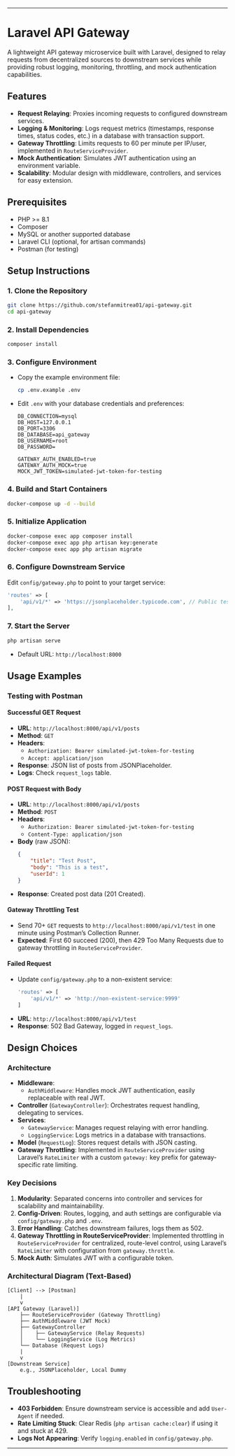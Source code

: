 
---

# Laravel API Gateway

A lightweight API gateway microservice built with Laravel, designed to relay requests from decentralized sources to downstream services while providing robust logging, monitoring, throttling, and mock authentication capabilities.

## Features
- **Request Relaying**: Proxies incoming requests to configured downstream services.
- **Logging & Monitoring**: Logs request metrics (timestamps, response times, status codes, etc.) in a database with transaction support.
- **Gateway Throttling**: Limits requests to 60 per minute per IP/user, implemented in `RouteServiceProvider`.
- **Mock Authentication**: Simulates JWT authentication using an environment variable.
- **Scalability**: Modular design with middleware, controllers, and services for easy extension.

## Prerequisites
- PHP >= 8.1
- Composer
- MySQL or another supported database
- Laravel CLI (optional, for artisan commands)
- Postman (for testing)

## Setup Instructions

### 1. Clone the Repository
```bash
git clone https://github.com/stefanmitrea01/api-gateway.git
cd api-gateway
```

### 2. Install Dependencies
```bash
composer install
```

### 3. Configure Environment
- Copy the example environment file:
  ```bash
  cp .env.example .env
  ```
- Edit `.env` with your database credentials and preferences:
  ```
  DB_CONNECTION=mysql
  DB_HOST=127.0.0.1
  DB_PORT=3306
  DB_DATABASE=api_gateway
  DB_USERNAME=root
  DB_PASSWORD=

  GATEWAY_AUTH_ENABLED=true
  GATEWAY_AUTH_MOCK=true
  MOCK_JWT_TOKEN=simulated-jwt-token-for-testing
  ```

### 4. Build and Start Containers
```bash
docker-compose up -d --build
```

### 5. Initialize Application
```bash
docker-compose exec app composer install
docker-compose exec app php artisan key:generate
docker-compose exec app php artisan migrate
```

### 6. Configure Downstream Service
Edit `config/gateway.php` to point to your target service:
```php
'routes' => [
    'api/v1/*' => 'https://jsonplaceholder.typicode.com', // Public test API
],
```

### 7. Start the Server
```bash
php artisan serve
```
- Default URL: `http://localhost:8000`

## Usage Examples

### Testing with Postman

#### Successful GET Request
- **URL**: `http://localhost:8000/api/v1/posts`
- **Method**: `GET`
- **Headers**:
    - `Authorization: Bearer simulated-jwt-token-for-testing`
    - `Accept: application/json`
- **Response**: JSON list of posts from JSONPlaceholder.
- **Logs**: Check `request_logs` table.

#### POST Request with Body
- **URL**: `http://localhost:8000/api/v1/posts`
- **Method**: `POST`
- **Headers**:
    - `Authorization: Bearer simulated-jwt-token-for-testing`
    - `Content-Type: application/json`
- **Body** (raw JSON):
  ```json
  {
      "title": "Test Post",
      "body": "This is a test",
      "userId": 1
  }
  ```
- **Response**: Created post data (201 Created).

#### Gateway Throttling Test
- Send 70+ `GET` requests to `http://localhost:8000/api/v1/test` in one minute using Postman’s Collection Runner.
- **Expected**: First 60 succeed (200), then 429 Too Many Requests due to gateway throttling in `RouteServiceProvider`.

#### Failed Request
- Update `config/gateway.php` to a non-existent service:
  ```php
  'routes' => [
      'api/v1/*' => 'http://non-existent-service:9999'
  ]
  ```
- **URL**: `http://localhost:8000/api/v1/test`
- **Response**: 502 Bad Gateway, logged in `request_logs`.

## Design Choices

### Architecture
- **Middleware**:
    - `AuthMiddleware`: Handles mock JWT authentication, easily replaceable with real JWT.
- **Controller** (`GatewayController`): Orchestrates request handling, delegating to services.
- **Services**:
    - `GatewayService`: Manages request relaying with error handling.
    - `LoggingService`: Logs metrics in a database with transactions.
- **Model** (`RequestLog`): Stores request details with JSON casting.
- **Gateway Throttling**: Implemented in `RouteServiceProvider` using Laravel’s `RateLimiter` with a custom `gateway:` key prefix for gateway-specific rate limiting.

### Key Decisions
1. **Modularity**: Separated concerns into controller and services for scalability and maintainability.
2. **Config-Driven**: Routes, logging, and auth settings are configurable via `config/gateway.php` and `.env`.
3. **Error Handling**: Catches downstream failures, logs them as 502.
4. **Gateway Throttling in RouteServiceProvider**: Implemented throttling in `RouteServiceProvider` for centralized, route-level control, using Laravel’s `RateLimiter` with configuration from `gateway.throttle`.
5. **Mock Auth**: Simulates JWT with a configurable token.

### Architectural Diagram (Text-Based)
```
[Client] --> [Postman]
    |
    v
[API Gateway (Laravel)]
    ├── RouteServiceProvider (Gateway Throttling)
    ├── AuthMiddleware (JWT Mock)
    ├── GatewayController
    │    ├── GatewayService (Relay Requests)
    │    └── LoggingService (Log Metrics)
    └── Database (Request Logs)
    |
    v
[Downstream Service]
    e.g., JSONPlaceholder, Local Dummy
```

## Troubleshooting
- **403 Forbidden**: Ensure downstream service is accessible and add `User-Agent` if needed.
- **Rate Limiting Stuck**: Clear Redis (`php artisan cache:clear`) if using it and stuck at 429.
- **Logs Not Appearing**: Verify `logging.enabled` in `config/gateway.php`.
---
